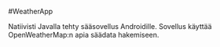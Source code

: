 #WeatherApp

Natiivisti Javalla tehty sääsovellus Androidille. Sovellus käyttää OpenWeatherMap:n apia säädata hakemiseen.

